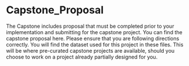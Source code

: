 # Capstone_Proposal


The Capstone includes proposal that must be completed prior to your implementation and submitting for the capstone project.
You can find the capstone proposal here.  Please ensure that you are following directions correctly. You will find the dataset used for this project in these files. This will be where pre-curated capstone projects are available, should you choose to work on a project already partially designed for you.
